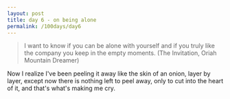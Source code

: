 ```yaml
---
layout: post
title: day 6 - on being alone
permalink: /100days/day6
---
```

> I want to know if you can be alone with yourself and if you truly like the company you keep in the empty moments. (The Invitation, Oriah Mountain Dreamer)

Now I realize I've been peeling it away like the skin of an onion, layer by layer, except now there is nothing left to peel away, only to cut into the heart of it, and that's what's making me cry.
